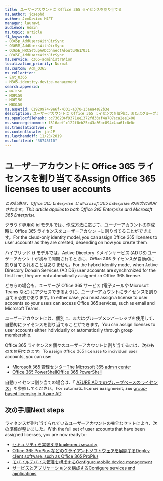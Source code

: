 ```yaml
---
title: ユーザーアカウントに Office 365 ライセンスを割り当てる
ms.author: josephd
author: JoeDavies-MSFT
manager: laurawi
audience: Admin
ms.topic: article
f1_keywords:
- O365p_AddUsersWithDirSync
- O365M_AddUsersWithDirSync
- O365E_HRCSetupAADConnectAboutLM617031
- O365E_AddUsersWithDirSync
ms.service: o365-administration
localization_priority: Normal
ms.custom: Adm_O365
ms.collection:
- Ent_O365
- M365-identity-device-management
search.appverid:
- MET150
- MOP150
- MOE150
- MBS150
ms.assetid: 01920974-9e6f-4331-a370-13aea4e82b3e
description: ユーザーアカウントに Office 365 ライセンスを個別に、またはグループメンバーシップに基づいて割り当てる方法について説明します。
ms.openlocfilehash: bc736236f9371ee1372fd36af4a707aca2ee1408
ms.sourcegitcommit: f316aef1c122f8eb25c43a56bc894c4aa61c8e0c
ms.translationtype: MT
ms.contentlocale: ja-JP
ms.lasthandoff: 11/20/2019
ms.locfileid: "38745710"
---
```

# <a name="assign-office-365-licenses-to-user-accounts"></a><span data-ttu-id="15d60-103">ユーザーアカウントに Office 365 ライセンスを割り当てる</span><span class="sxs-lookup"><span data-stu-id="15d60-103">Assign Office 365 licenses to user accounts</span></span>

<span data-ttu-id="15d60-104">*この記事は、Office 365 Enterprise と Microsoft 365 Enterprise の両方に適用されます。*</span><span class="sxs-lookup"><span data-stu-id="15d60-104">*This article applies to both Office 365 Enterprise and Microsoft 365 Enterprise.*</span></span>

<span data-ttu-id="15d60-105">クラウド専用の id モデルでは、作成方法に応じて、ユーザーアカウントの作成時に Office 365 ライセンスをユーザーアカウントに割り当てることができます。</span><span class="sxs-lookup"><span data-stu-id="15d60-105">For the cloud-only identity model, you can assign Office 365 licenses to user accounts as they are created, depending on how you create them.</span></span>

<span data-ttu-id="15d60-106">ハイブリッド id モデルでは、Active Directory ドメインサービス (AD DS) ユーザーアカウントが初めて同期されるときに、Office 365 ライセンスが自動的に割り当てられることはありません。</span><span class="sxs-lookup"><span data-stu-id="15d60-106">For the hybrid identity model, when Active Directory Domain Services (AD DS) user accounts are synchronized for the first time, they are not automatically assigned an Office 365 license.</span></span>

<span data-ttu-id="15d60-107">どちらの場合も、ユーザーが Office 365 サービス (電子メールや Microsoft Teams など) にアクセスできるように、ユーザーアカウントにライセンスを割り当てる必要があります。</span><span class="sxs-lookup"><span data-stu-id="15d60-107">In either case, you must assign a license to user accounts so your users can access Office 365 services, such as email and Microsoft Teams.</span></span>

<span data-ttu-id="15d60-108">ユーザーアカウントには、個別に、またはグループメンバーシップを使用して、自動的にライセンスを割り当てることができます。</span><span class="sxs-lookup"><span data-stu-id="15d60-108">You can assign licenses to user accounts either individually or automatically through group membership.</span></span>

<span data-ttu-id="15d60-109">Office 365 ライセンスを個々のユーザーアカウントに割り当てるには、次のものを使用できます。</span><span class="sxs-lookup"><span data-stu-id="15d60-109">To assign Office 365 licenses to individual user accounts, you can use:</span></span>

- [<span data-ttu-id="15d60-110">Microsoft 365 管理センター</span><span class="sxs-lookup"><span data-stu-id="15d60-110">The Microsoft 365 admin center</span></span>](https://docs.microsoft.com/office365/admin/subscriptions-and-billing/assign-licenses-to-users)
- [<span data-ttu-id="15d60-111">Office 365 PowerShell</span><span class="sxs-lookup"><span data-stu-id="15d60-111">Office 365 PowerShell</span></span>](https://docs.microsoft.com/office365/enterprise/powershell/assign-licenses-to-user-accounts-with-office-365-powershell)

<span data-ttu-id="15d60-112">自動ライセンス割り当ての場合は、「 [AZURE AD でのグループベースのライセンス](https://docs.microsoft.com/azure/active-directory/fundamentals/active-directory-licensing-whatis-azure-portal)」を参照してください。</span><span class="sxs-lookup"><span data-stu-id="15d60-112">For automatic license assignment, see [group-based licensing in Azure AD](https://docs.microsoft.com/azure/active-directory/fundamentals/active-directory-licensing-whatis-azure-portal).</span></span>

## <a name="next-steps"></a><span data-ttu-id="15d60-113">次の手順</span><span class="sxs-lookup"><span data-stu-id="15d60-113">Next steps</span></span>

<span data-ttu-id="15d60-114">ライセンスが割り当てられているユーザーアカウントの完全なセットにより、次の準備が整いました。</span><span class="sxs-lookup"><span data-stu-id="15d60-114">With the full set of user accounts that have been assigned licenses, you are now ready to:</span></span>

- [<span data-ttu-id="15d60-115">セキュリティを実装する</span><span class="sxs-lookup"><span data-stu-id="15d60-115">Implement security</span></span>](https://docs.microsoft.com/microsoft-365/security/office-365-security/security-roadmap)
- [<span data-ttu-id="15d60-116">Office 365 ProPlus などのクライアントソフトウェアを展開する</span><span class="sxs-lookup"><span data-stu-id="15d60-116">Deploy client software, such as Office 365 ProPlus</span></span>](https://docs.microsoft.com/DeployOffice/deployment-guide-for-office-365-proplus)
- [<span data-ttu-id="15d60-117">モバイルデバイス管理を構成する</span><span class="sxs-lookup"><span data-stu-id="15d60-117">Configure mobile device management</span></span>](https://support.office.com/article/set-up-mobile-device-management-mdm-in-office-365-dd892318-bc44-4eb1-af00-9db5430be3cd)
- [<span data-ttu-id="15d60-118">サービスとアプリケーションを構成する</span><span class="sxs-lookup"><span data-stu-id="15d60-118">Configure services and applications</span></span>](configure-services-and-applications.md)
